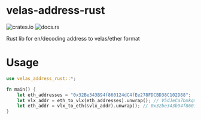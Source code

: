 # velas-address-rust

![crates.io](https://img.shields.io/crates/v/velas-address-rust.svg)
![docs.rs](https://docs.rs/velas-address-rust/badge.svg)

Rust lib for en/decoding address to velas/ether format

# Usage
```rust
use velas_address_rust::*;

fn main() {
    let eth_addresses = "0x32Be343B94f860124dC4fEe278FDCBD38C102D88";
    let vlx_addr = eth_to_vlx(eth_addresses).unwrap(); // V5dJeCa7bmkqmZF53TqjRbnB4fG6hxuu4f
    let eth_addr = vlx_to_eth(&vlx_addr).unwrap(); // 0x32be343b94f860124dc4fee278fdcbd38c102d88
}
```